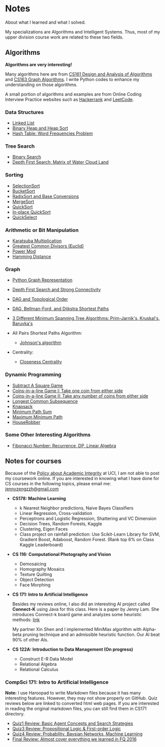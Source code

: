 # Notes
About what I learned and what I solved.

My specializations are Algorithms and Intelligent Systems. Thus, most of my upper division course work are related to these two fields.

## Algorithms

**Algorithms are very interesting!**

Many algorithms here are from [CS161 Design and Analysis of Algorithms](http://www.ics.uci.edu/~eppstein/161/) and [CS163 Graph Algorithms](http://www.ics.uci.edu/~goodrich/teach/graph/). I write Python codes to enhance my understanding on those algorithms.

A small portion of algorithms and examples are from Online Coding Interview Practice websites such as [Hackerrank](hackerrank.com) and [LeetCode](leetcode.com/problemset/algorithms/).

### Data Structures

- [Linked List](algorithmCodes/dataStructure/linkedListPractices.py)
- [Binary Heap and Heap Sort](algorithmCodes/dataStructure/binaryheap.py)
- [Hash Table: Word Frequencies Problem](algorithmCodes/dataStructure/wordFrequencies.py)

### Tree Search
- [Binary Search](algorithmCodes/treeSearch/binarySearch.py)
- [Depth First Search: Matrix of Water Cloud Land](algorithmCodes/treeSearch/waterCloudLand.py)

### Sorting
- [SelectionSort](algorithmCodes/sorting/selectionSort.py)
- [BucketSort](algorithmCodes/sorting/bucketSort.py)
- [RadixSort and Base Conversions](algorithmCodes/sorting/radixSort.py)
- [MergeSort](algorithmCodes/sorting/mergeSort.py)
- [QuickSort](algorithmCodes/sorting/quickSort.py)
- [In-place QuickSort](algorithmCodes/sorting/inPlaceQuickSort.py)
- [QuickSelect](algorithmCodes/sorting/quickSelect.py)

### Arithmetic or Bit Manipulation
- [Karatsuba Multiplication](algorithmCodes/arithmetic/karatsuba.py)
- [Greatest Common Divisors (Euclid)](algorithmCodes/arithmetic/gcd.py)
- [Power Mod](algorithmCodes/arithmetic/powerMod.py)
- [Hamming Distance](algorithmCodes/arithmetic/hammingDistance.py)

### Graph
- [Python Graph Representation](algorithmCodes/graph/graphRepresentations.py)
- [Depth First Search and Strong Connectivity](algorithmCodes/graph/dfs.py)
- [DAG and Topological Order](algorithmCodes/graph/topologicalOrder.py)
- [DAG, Bellman-Ford, and Dijkstra Shortest Paths](algorithmCodes/graph/shortestPaths.py)
- [3 Different Minimum Spanning Tree Algorithms: Prim-Jarnik's, Kruskal's, Baruvka's](algorithmCodes/graph/minimumSpanningTree.py)
- All Pairs Shortest Paths Algorithm:
    - [Johnson's algorithm](algorithmCodes/graph/APSP+JohnsonsAlg.py)

- Centrality:
    - [Closeness Centrality](algorithmCodes/graph/centrality.py)

### Dynamic Programming
- [Subtract A Square Game](algorithmCodes/dynamicProgramming/subtractAsquare.py)
- [Coins-in-a-line Game I: Take one coin from either side](algorithmCodes/dynamicProgramming/dynamicProgrammingGameStrategy.py)
- [Coins-in-a-line Game II: Take any number of coins from either side](algorithmCodes/dynamicProgramming/dynamicProgrammingGameStrategy2.py)
- [Longest Common Subsequence](algorithmCodes/dynamicProgramming/longestCommanSubsequence.py)
- [Knapsack](algorithmCodes/dynamicProgramming/knapsack.py)
- [Minimum Path Sum](algorithmCodes/dynamicProgramming/MinimumPathSum.py)
- [Maximum Minimum Path](algorithmCodes/dynamicProgramming/DPMaximumMinimumPath.py)
- [HouseRobber](algorithmCodes/dynamicProgramming/houseRobber.py)

### Some Other Interesting Algorithms
- [Fibonacci Number: Recurrence, DP, Linear Algebra](algorithmCodes/others/fibonacci.py)

## Notes for courses
Because of the [Policy about Academic Integrity](https://aisc.uci.edu/redirect-honesty.php?from=index.php) at UCI, I am not able to post my coursework online. If you are interested in knowing what I have done for CS courses in the following topics, please email me: <jennyzengzzh@gmail.com>
- **CS178: Machine Learning**
    - k Nearest Neighbor predictions, Naive Bayes Classifiers
    - Linear Regression, Cross-validation
    - Perceptrons and Logistic Regression, Shattering and VC Dimension
    - Decision Trees, Random Forests, Kaggle
    - Clustering, Eigen Faces
    - Class project on rainfall prediction: Use Scikit-Learn Library for SVM, Gradient Boost, Adaboost, Random Forest. (Rank top 6% on Class Kaggle Leaderboard)

- **CS 116: Computational Photography and Vision**


    - Demosaicing
    - Homography Mosaics
    - Texture Quilting
    - Object Detection
    - Face Morphing

- **CS 171: Intro to Artificial Intelligence**

    Besides my reviews online, I also did an interesting AI project called **Connect-K** using Java for this class.  Here is a paper by Jenny Lam. She introduces Connect-k board game and analyzes some heuristic methods: [link](http://www.jennylam.cc/assets/pdf/connectk.pdf)

    My partner Xin Shen and I implemented MiniMax algorithm with Alpha-beta pruning technique and an admissible heuristic function. Our AI beat 90% of other AIs.

- **CS 122A: Introduction to Data Management (On progress)**

    - Construct E-R Data Model
    - Relational Algebra
    - Relational Calculus

### CompSci 171: Intro to Artificial Intelligence

**Note:** I use Haroopad to write Markdown files because it has many interesting features. However, they may not show properly on GitHub. Quiz reviews below are linked to converted html web pages. If you are interested in reading the original markdown files, you can still find them in CS171 directory.
- [Quiz1 Review: Basic Agent Concepts and Search Strategies](https://jennyzeng.github.io/Notes/CS171/quiz1_review.html)
- [Quiz3 Review: Propositional Logic & First-order Logic](https://jennyzeng.github.io/Notes/CS171/quiz3/quiz3review.html)
- [Quiz4 Review: Probability, Baysian Networks, Machine Learning](https://jennyzeng.github.io/Notes/CS171/quiz4/quiz4Review.html)
- [Final Review: Almost cover everything we learned in FQ 2016](https://jennyzeng.github.io/Notes/CS171/final_review/final_review.html)



